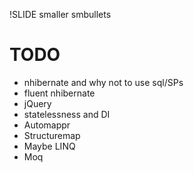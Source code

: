 !SLIDE smaller smbullets
# TODO #
* nhibernate and why not to use sql/SPs
* fluent nhibernate
* jQuery
* statelessness and DI
* Automappr
* Structuremap
* Maybe LINQ
* Moq
